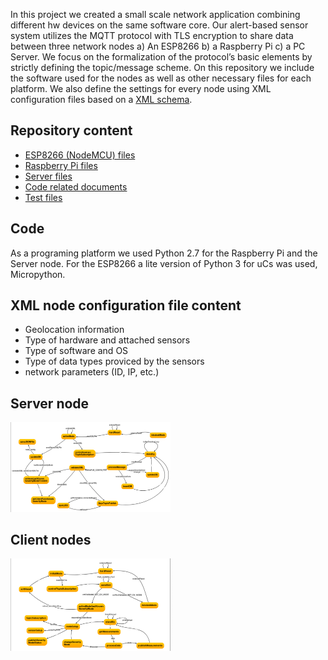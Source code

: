 In this project we created a small scale network application combining different hw devices on the same software core. Our alert-based sensor system utilizes the MQTT protocol with TLS encryption to share data between three network nodes a) An ESP8266 b) a Raspberry Pi c) a PC Server. We focus on the formalization of the protocol’s basic elements by strictly defining the topic/message scheme. On this repository we include the software used for the nodes as well as other necessary files for each platform. We also define the settings for every node using XML configuration files based on a [XML schema](https://github.com/evlog/mqtt_sensor_network/blob/master/server/xml/node_config_schema.xsd).  

Repository content
--------

*  [ESP8266 (NodeMCU) files](https://github.com/evlog/mqtt_sensor_network/tree/master/NodeMCU)
*  [Raspberry Pi files](https://github.com/evlog/mqtt_sensor_network/tree/master/RaspberryPi)
*  [Server files](https://github.com/evlog/mqtt_sensor_network/tree/master/server)
*  [Code related documents](https://github.com/evlog/mqtt_sensor_network/tree/master/docs)
*  [Test files](https://github.com/evlog/mqtt_sensor_network/tree/master/tests)

Code
--------

As a programing platform we used Python 2.7 for the Raspberry Pi and the Server node. For the ESP8266 a lite version of Python 3 for uCs was used, Micropython.


XML node configuration file content
--------

*  Geolocation information
*  Type of hardware and attached sensors
*  Type of software and OS
*  Type of data types proviced by the sensors
*  network parameters (ID, IP, etc.)


Server node
--------

<img src="https://github.com/evlog/mqtt_sensor_network/blob/master/readme_files/sn_state_diagram.png" width="256" />

Client nodes
--------

<img src="https://github.com/evlog/mqtt_sensor_network/blob/master/readme_files/cn2_state_diagram.png" width="256" />








